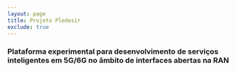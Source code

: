 ```yaml
---
layout: page
title: Projeto Pledesir 
exclude: true
---
```


### Plataforma experimental para desenvolvimento de serviços inteligentes em 5G/6G no âmbito de interfaces abertas na RAN



